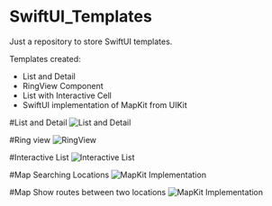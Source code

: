# SwiftUI_Templates
Just a repository to store SwiftUI templates.

Templates created:
- List and Detail
- RingView Component
- List with Interactive Cell
- SwiftUI implementation of MapKit from UIKit

#List and Detail
![List and Detail](SwiftUI_Templates/ReadMe_Images/listAndDetail.png)

#Ring view
![RingView](SwiftUI_Templates/ReadMe_Images/ringView.png)

#Interactive List
![Interactive List](SwiftUI_Templates/ReadMe_Images/PlacesLivedList.png)

#Map Searching Locations
![MapKit Implementation](SwiftUI_Templates/ReadMe_Images/mapkitUIKit.png)

#Map Show routes between two locations
![MapKit Implementation](SwiftUI_Templates/ReadMe_Images/mapkitUIKit.png)